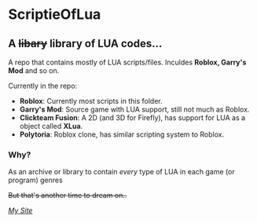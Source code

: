 # ScriptieOfLua

## A ~~libary~~ library of LUA codes...

A repo that contains mostly of LUA scripts/files. Inculdes **Roblox, Garry's Mod** and so on.

Currently in the repo:

* **Roblox**: Currently most scripts in this folder.
* **Garry's Mod**: Source game with LUA support, still not much as Roblox.
* **Clickteam Fusion**: A 2D (and 3D for Firefly), has support for LUA as a object called **XLua**.
* **Polytoria**: Roblox clone, has similar scripting system to Roblox.

### Why?

As an archive or library to contain *every* type of LUA in each game (or program) genres

~~But that's another time to dream on..~~

*[My Site](https://editanemilis.github.io)*